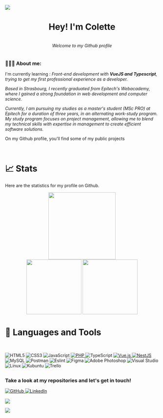 ![](https://github.com/halfrost/halfrost/blob/master/icons/header_.png)
<br/>
<div align="center"><b><h1> Hey! I'm Colette </h1></b></div><br>
<div align="center"><i> Welcome to my Github profile </i></div><br>

<div align="left">
  <h3 >👨🏽‍💻 About me:</h3>
  <p>I'm currently learning : <i>Front-end development with <b>VueJS and Typescript</b>, trying to get my first professional experience as a developer.
  </br>
    <p>Based in Strasbourg, I recently graduated from Epitech's Webacademy, where I gained a strong foundation in web development and computer science.</p>
  Currently, I am pursuing my studies as a master's student (MSc PRO) at Epitech for a duration of three years, in an alternating work-study program. My study program focuses on project management, allowing me to blend my technical skills with expertise in management to create efficient software solutions.</i></p>
  <p>On my Github profile, you'll find some of my public projects<p>
 </div><br>

  
# **📈 Stats**
Here are the statistics for my profile on Github.

<div align="center">
    <picture>
        <img src="https://streak-stats.demolab.com?user=leily67&hide_border=true&background=00000000&theme=radical" height="220px"/>
    </picture>
</div>

<div align="center">
    <picture>
        <img src="https://github-readme-stats.vercel.app/api?username=leily67&show_icons=true&count_private=true&custom_title=Leily's%20GitHub%20Stats&hide_border=true&theme=radical&bg_color=00000000&hide=issues" height="180px"/>
    </picture>
    <picture>
        <img src="https://github-readme-stats.vercel.app/api/top-langs/?username=leily67&layout=compact&hide_border=true&langs_count=10&exclude_repo=TIMEG&theme=radical&bg_color=00000000&hide=php,html" height="180px"/>
    </picture>
</div>

# **🏅 Languages and Tools**
<br>

![HTML5](https://img.shields.io/badge/html5-%23E34F26.svg?style=for-the-badge&logo=html5&logoColor=white)
![CSS3](https://img.shields.io/badge/css3-%231572B6.svg?style=for-the-badge&logo=css3&logoColor=white)
![JavaScript](https://img.shields.io/badge/javascript-%23323330.svg?style=for-the-badge&logo=javascript&logoColor=%23F7DF1E)
<a href= "https://www.php.net/"> ![PHP](https://img.shields.io/badge/php-%23777BB4.svg?style=for-the-badge&logo=php&logoColor=white) </a>
![TypeScript](https://img.shields.io/badge/typescript-%23007ACC.svg?style=for-the-badge&logo=typescript&logoColor=white)
<a href= "https://vuejs.org/"> ![Vue.js](https://img.shields.io/badge/vuejs-%2335495e.svg?style=for-the-badge&logo=vuedotjs&logoColor=%234FC08D) </a>
<a href= "https://nestjs.com/"> ![NestJS](https://img.shields.io/badge/nestjs-%23E0234E.svg?style=for-the-badge&logo=nestjs&logoColor=white) </a>
![MySQL](https://img.shields.io/badge/mysql-%2300f.svg?style=for-the-badge&logo=mysql&logoColor=white)
![Postman](https://img.shields.io/badge/Postman-FF6C37?style=for-the-badge&logo=Postman&logoColor=white)
![Eslint](https://img.shields.io/badge/eslint-3A33D1?style=for-the-badge&logo=eslint&logoColor=white)
![Figma](https://img.shields.io/badge/figma-%23F24E1E.svg?style=for-the-badge&logo=figma&logoColor=white)
![Adobe Photoshop](https://img.shields.io/badge/adobe%20photoshop-%2331A8FF.svg?style=for-the-badge&logo=adobe%20photoshop&logoColor=white)
![Visual Studio](https://img.shields.io/badge/Visual%20Studio-5C2D91.svg?style=for-the-badge&logo=visual-studio&logoColor=white)
![Linux](https://img.shields.io/badge/Linux-FCC624?style=for-the-badge&logo=linux&logoColor=black)
![Kubuntu](https://img.shields.io/badge/-KUbuntu-%230079C1?style=for-the-badge&logo=kubuntu&logoColor=white)
![Trello](https://img.shields.io/badge/Trello-%23026AA7.svg?style=for-the-badge&logo=Trello&logoColor=white)

##
<h3 align="left">Take a look at my repositories and let's get in touch!</h3>

<a href= "https://github.com/Leily67?tab=repositories"> ![GitHub](https://img.shields.io/badge/github-%23121011.svg?style=for-the-badge&logo=github&logoColor=white) </a>
<a href= "https://www.linkedin.com/in/colette-oswald/"> ![LinkedIn](https://img.shields.io/badge/linkedin-%230077B5.svg?style=for-the-badge&logo=linkedin&logoColor=white) </a> <br/>
<br/>
![](https://komarev.com/ghpvc/?username=leily67&style=flat-square)

![](https://raw.githubusercontent.com/trinib/trinib/82213791fa9ff58d3ca768ddd6de2489ec23ffca/images/footer.svg)
